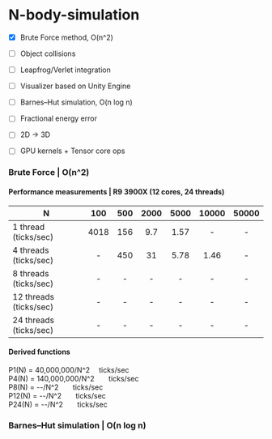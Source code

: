 # N-body-simulation

- [x] Brute Force method, O(n^2)
- [ ] Object collisions
- [ ] Leapfrog/Verlet integration
- [ ] Visualizer based on Unity Engine
- [ ] Barnes–Hut simulation, O(n log n)
- [ ] Fractional energy error
- [ ] 2D -> 3D
- [ ] GPU kernels + Tensor core ops


### Brute Force | O(n^2)
#### Performance measurements | R9 3900X (12 cores, 24 threads)
|    N    |  100  |  500  | 2000 | 5000 | 10000 | 50000 |
| ------- | :---: | :---: | :--: | :--: | :--: | :--: |
| 1 thread (ticks/sec)| 4018 | 156 | 9.7 | 1.57 | - | - |
| 4 threads (ticks/sec)| - | 450 | 31 | 5.78 | 1.46 | - |
| 8 threads (ticks/sec)| - | - | - | - | - | - |
| 12 threads (ticks/sec)| - | - | - | - | - | - |
| 24 threads (ticks/sec)| - | - | - | - | - | - |
#### Derived functions
P1(N) =  40,000,000/N^2  ticks/sec  
P4(N) = 140,000,000/N^2  ticks/sec  
P8(N) = --/N^2  ticks/sec  
P12(N) = --/N^2  ticks/sec  
P24(N) = --/N^2  ticks/sec  

### Barnes–Hut simulation | O(n log n)

